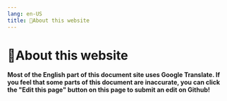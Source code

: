 ```yaml
---
lang: en-US
title: 🎈About this website
---
```


# 🎈About this website

**Most of the English part of this document site uses Google Translate. If you feel that some parts of this document are inaccurate, you can click the "Edit this page" button on this page to submit an edit on Github!**
